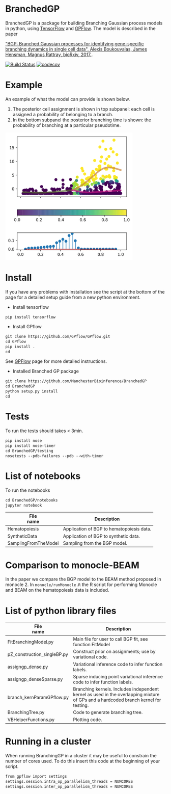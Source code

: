 # BranchedGP

BranchedGP is a package for building Branching Gaussian process models in python, using [TensorFlow](github.com/tensorflow) and [GPFlow](https://github.com/GPflow/GPflow). 
The model is described in the paper

["BGP: Branched Gaussian processes for identifying gene-specific branching dynamics in single cell data", 
Alexis Boukouvalas, James Hensman, Magnus Rattray, bioRxiv, 2017.](http://www.biorxiv.org/content/early/2017/08/01/166868).

[![Build Status](https://travis-ci.org/ManchesterBioinference/BranchedGP.svg?branch=master)](https://travis-ci.org/ManchesterBioinference/BranchedGP)
[![codecov](https://codecov.io/gh/ManchesterBioinference/BranchedGP/branch/master/graph/badge.svg)](https://codecov.io/gh/ManchesterBioinference/BranchedGP)

# Example
An example of what the model can provide is shown below.
   1. The posterior cell assignment is shown in top subpanel: each cell is assigned a probability of belonging to a  branch.
   1. In the bottom subpanel the posterior branching time is shown: the probability of branching at a particular pseudotime.
<img src="images/VAMP5_BGPAssignmentProbability.png" width="400" height="400" align="middle"/>

# Install
If you have any problems with installation see the script at the bottom of the page for a detailed setup guide from a new python environment. 

   - Install tensorflow
```
pip install tensorflow
```
   - Install GPflow
```
git clone https://github.com/GPflow/GPflow.git
cd GPflow    
pip install .
cd
```
    
See [GPFlow](https://github.com/GPflow/GPflow) page for more detailed instructions.

   - Installed Branched GP package
```
git clone https://github.com/ManchesterBioinference/BranchedGP
cd BranchedGP
python setup.py install
cd
```

# Tests
To run the tests should takes < 3min.
```
pip install nose
pip install nose-timer
cd BranchedGP/testing
nosetests --pdb-failures --pdb --with-timer
```


# List of notebooks
To run the notebooks
```
cd BranchedGP/notebooks
jupyter notebook
```

| File <br> name | Description | 
| --- | --- | 
| Hematopoiesis       | Application of BGP to hematopoiesis data. |
| SyntheticData       | Application of BGP to synthetic data. |
| SamplingFromTheModel| Sampling from the BGP model. |


# Comparison to monocle-BEAM

In the paper we compare the BGP model to the BEAM method proposed
in monocle 2. In ```monocle/runMonocle.R``` the R script for performing
Monocle and BEAM on the hematopoiesis data is included.
# List of python library files
| File <br> name | Description | 
| --- | --- | 
| FitBranchingModel.py | Main file for user to call BGP fit, see function FitModel | 
| pZ_construction_singleBP.py | Construct prior on assignments; use by variational code. |
| assigngp_dense.py | Variational inference code to infer function labels. |
| assigngp_denseSparse.py | Sparse inducing point variational inference code to infer function labels. |
| branch_kernParamGPflow.py | Branching kernels. Includes independent kernel as used in the overlapping mixture of GPs and a hardcoded branch kernel for testing. |
| BranchingTree.py | Code to generate branching tree. |
| VBHelperFunctions.py | Plotting code. |

# Running in a cluster
When running BranchingGP in a cluster it may be useful to constrain the number of cores used. To do this insert this code at the beginning of your script.
```
from gpflow import settings
settings.session.intra_op_parallelism_threads = NUMCORES
settings.session.inter_op_parallelism_threads = NUMCORES
```



